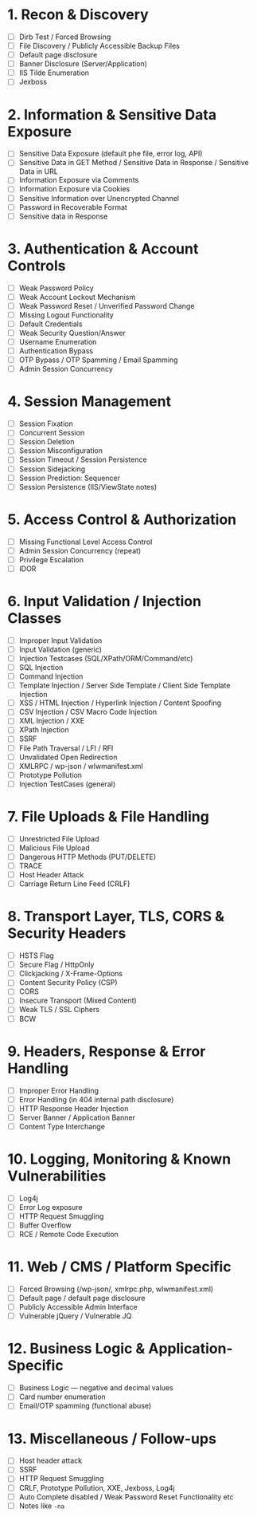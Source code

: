 # 1. Recon & Discovery
- [ ] Dirb Test / Forced Browsing
- [ ] File Discovery / Publicly Accessible Backup Files
- [ ] Default page disclosure
- [ ] Banner Disclosure (Server/Application)
- [ ] IIS Tilde Enumeration
- [ ] Jexboss

# 2. Information & Sensitive Data Exposure
- [ ] Sensitive Data Exposure (default phe file, error log, API)
- [ ] Sensitive Data in GET Method / Sensitive Data in Response / Sensitive Data in URL
- [ ] Information Exposure via Comments
- [ ] Information Exposure via Cookies
- [ ] Sensitive Information over Unencrypted Channel
- [ ] Password in Recoverable Format
- [ ] Sensitive data in Response

# 3. Authentication & Account Controls
- [ ] Weak Password Policy
- [ ] Weak Account Lockout Mechanism
- [ ] Weak Password Reset / Unverified Password Change
- [ ] Missing Logout Functionality
- [ ] Default Credentials
- [ ] Weak Security Question/Answer
- [ ] Username Enumeration
- [ ] Authentication Bypass
- [ ] OTP Bypass / OTP Spamming / Email Spamming
- [ ] Admin Session Concurrency

# 4. Session Management
- [ ] Session Fixation
- [ ] Concurrent Session
- [ ] Session Deletion
- [ ] Session Misconfiguration
- [ ] Session Timeout / Session Persistence
- [ ] Session Sidejacking
- [ ] Session Prediction: Sequencer
- [ ] Session Persistence (IIS/ViewState notes)

# 5. Access Control & Authorization
- [ ] Missing Functional Level Access Control
- [ ] Admin Session Concurrency (repeat)
- [ ] Privilege Escalation
- [ ] IDOR

# 6. Input Validation / Injection Classes
- [ ] Improper Input Validation
- [ ] Input Validation (generic)
- [ ] Injection Testcases (SQL/XPath/ORM/Command/etc)
- [ ] SQL Injection
- [ ] Command Injection
- [ ] Template Injection / Server Side Template / Client Side Template Injection
- [ ] XSS / HTML Injection / Hyperlink Injection / Content Spoofing
- [ ] CSV Injection / CSV Macro Code Injection
- [ ] XML Injection / XXE
- [ ] XPath Injection
- [ ] SSRF
- [ ] File Path Traversal / LFI / RFI
- [ ] Unvalidated Open Redirection
- [ ] XMLRPC / wp-json / wlwmanifest.xml
- [ ] Prototype Pollution
- [ ] Injection TestCases (general)

# 7. File Uploads & File Handling
- [ ] Unrestricted File Upload
- [ ] Malicious File Upload
- [ ] Dangerous HTTP Methods (PUT/DELETE)
- [ ] TRACE
- [ ] Host Header Attack
- [ ] Carriage Return Line Feed (CRLF)

# 8. Transport Layer, TLS, CORS & Security Headers
- [ ] HSTS Flag
- [ ] Secure Flag / HttpOnly
- [ ] Clickjacking / X-Frame-Options
- [ ] Content Security Policy (CSP)
- [ ] CORS
- [ ] Insecure Transport (Mixed Content)
- [ ] Weak TLS / SSL Ciphers
- [ ] BCW

# 9. Headers, Response & Error Handling
- [ ] Improper Error Handling
- [ ] Error Handling (in 404 internal path disclosure)
- [ ] HTTP Response Header Injection
- [ ] Server Banner / Application Banner
- [ ] Content Type Interchange

# 10. Logging, Monitoring & Known Vulnerabilities
- [ ] Log4j
- [ ] Error Log exposure
- [ ] HTTP Request Smuggling
- [ ] Buffer Overflow
- [ ] RCE / Remote Code Execution

# 11. Web / CMS / Platform Specific
- [ ] Forced Browsing (/wp-json/, xmlrpc.php, wlwmanifest.xml)
- [ ] Default page / default page disclosure
- [ ] Publicly Accessible Admin Interface
- [ ] Vulnerable jQuery / Vulnerable JQ

# 12. Business Logic & Application-Specific
- [ ] Business Logic — negative and decimal values
- [ ] Card number enumeration
- [ ] Email/OTP spamming (functional abuse)

# 13. Miscellaneous / Follow-ups
- [ ] Host header attack
- [ ] SSRF
- [ ] HTTP Request Smuggling
- [ ] CRLF, Prototype Pollution, XXE, Jexboss, Log4j
- [ ] Auto Complete disabled / Weak Password Reset Functionality etc
- [ ] Notes like `-na`
